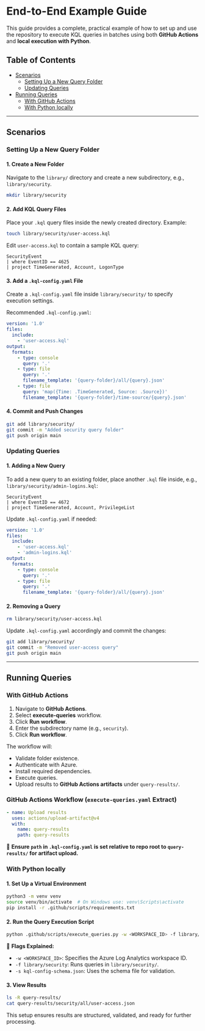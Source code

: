 # End-to-End Example Guide

This guide provides a complete, practical example of how to set up and use the repository to execute KQL queries in batches using both **GitHub Actions** and **local execution with Python**.

## Table of Contents

- [Scenarios](#scenarios)
  - [Setting Up a New Query Folder](#setting-up-a-new-query-folder)
  - [Updating Queries](#updating-queries)
- [Running Queries](#running-queries)
  - [With GitHub Actions](#with-github-actions)
  - [With Python locally](#with-python-locally)

---

## Scenarios

### Setting Up a New Query Folder

#### 1. Create a New Folder

Navigate to the `library/` directory and create a new subdirectory, e.g., `library/security`.

```sh
mkdir library/security
```

#### 2. Add KQL Query Files

Place your `.kql` query files inside the newly created directory. Example:

```sh
touch library/security/user-access.kql
```

Edit `user-access.kql` to contain a sample KQL query:

```kql
SecurityEvent
| where EventID == 4625
| project TimeGenerated, Account, LogonType
```

#### 3. Add a `.kql-config.yaml` File

Create a `.kql-config.yaml` file inside `library/security/` to specify execution settings.

Recommended `.kql-config.yaml`:

```yaml
version: '1.0'
files:
  include:
    - 'user-access.kql'
output:
  formats:
    - type: console
      query: '.'
    - type: file
      query: '.'
      filename_template: '{query-folder}/all/{query}.json'
    - type: file
      query: 'map({Time: .TimeGenerated, Source: .Source})'
      filename_template: '{query-folder}/time-source/{query}.json'
```

#### 4. Commit and Push Changes

```sh
git add library/security/
git commit -m "Added security query folder"
git push origin main
```

### Updating Queries

#### 1. Adding a New Query

To add a new query to an existing folder, place another `.kql` file inside, e.g., `library/security/admin-logins.kql`:

```kql
SecurityEvent
| where EventID == 4672
| project TimeGenerated, Account, PrivilegeList
```

Update `.kql-config.yaml` if needed:

```yaml
version: '1.0'
files:
  include:
    - 'user-access.kql'
    - 'admin-logins.kql'
output:
  formats:
    - type: console
      query: '.'
    - type: file
      query: '.'
      filename_template: '{query-folder}/all/{query}.json'
```

#### 2. Removing a Query

```sh
rm library/security/user-access.kql
```

Update `.kql-config.yaml` accordingly and commit the changes:

```sh
git add library/security/
git commit -m "Removed user-access query"
git push origin main
```

---

## Running Queries

### With GitHub Actions

1. Navigate to **GitHub Actions**.
2. Select **execute-queries** workflow.
3. Click **Run workflow**.
4. Enter the subdirectory name (e.g., `security`).
5. Click **Run workflow**.

The workflow will:

- Validate folder existence.
- Authenticate with Azure.
- Install required dependencies.
- Execute queries.
- Upload results to **GitHub Actions artifacts** under `query-results/`.

### **GitHub Actions Workflow (`execute-queries.yaml` Extract)**

```yaml
- name: Upload results
  uses: actions/upload-artifact@v4
  with:
    name: query-results
    path: query-results
```

📌 **Ensure `path` in `.kql-config.yaml` is set relative to repo root to `query-results/` for artifact upload.**

### With Python locally

#### 1. Set Up a Virtual Environment

```sh
python3 -m venv venv
source venv/bin/activate  # On Windows use: venv\Scripts\activate
pip install -r .github/scripts/requirements.txt
```

#### 2. Run the Query Execution Script

```sh
python .github/scripts/execute_queries.py -w <WORKSPACE_ID> -f library/security -s kql-config-schema.json
```

📌 **Flags Explained:**

- `-w <WORKSPACE_ID>`: Specifies the Azure Log Analytics workspace ID.
- `-f library/security`: Runs queries in `library/security/`.
- `-s kql-config-schema.json`: Uses the schema file for validation.

#### 3. View Results

```sh
ls -R query-results/
cat query-results/security/all/user-access.json
```

This setup ensures results are structured, validated, and ready for further processing.
